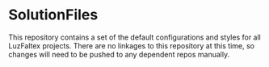 # SolutionFiles
This repository contains a set of the default configurations and styles for all LuzFaltex projects. There are no linkages to this repository at this time, so changes will need to be pushed to any dependent repos manually.
